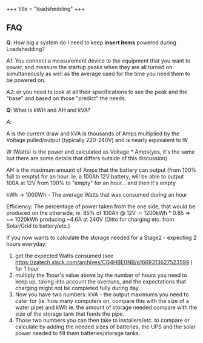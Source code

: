 +++
title = "loadshedding"
+++

## FAQ

**Q**: How big a system do I need to keep **insert items** powered during Loadshedding?

*A1*: You connect a measurement device to the equipment that you want to power, and measure the startup peaks when they are all turned on simultaneously as well as the average used for the time you need them to be powered on.

*A2*: or you need to look at all their specifications to see the peak and the "base" and based on those "predict" the needs.

**Q**: What is kWH and AH and kVA?

*A*:

A is the current draw and kVA is thousands of Amps multiplied by the Voltage pulled/output (typically 220-240V) and is nearly equivalent to W

W (Watts) is the power and calculated as Voltage * Amps(yes, it's the same but there are some details that differs outside of this discussion)

AH is the maximum amount of Amps that the battery can output (from 100% full to empty) for an hour. Ie. a 100Ah 12V battery, will be able to output 100A at 12V from 100% to "empty" for an hour... and then it's empty

kWh -> 1000Wh - The average Watts that was consumed during an hour

Efficiency: The percentage of power taken from the one side, that would be produced on the otherside, ie. 85% of 100Ah @ 12V := 1200kWh * 0.85 => ~= 1020kWh producing ~4.6A at 240V (Ditto for charging etc. from Solar/Grid to battery/etc.)

If you now wants to calculate the storage needed for a Stage2 - expecting 2 hours everyday:

1. get the expected Watts consumed (see https://zatech.slack.com/archives/CG4HBE0NB/p1669313627523599 ) for 1 hour
2. multiply the 1hour's value above by the number of hours you need to keep up, taking into account the overruns, and the expectations that charging might not be completed fully during  day.
3. Now you have two numbers: kVA - the output maximums you need to cater for (ie. how many computers on, compare this with the size of a water pipe) and  kWh  ie. the amount of storage needed compare with the size of the storage tank that feeds the pipe.
4. Those two numbers you can then take to installers/etc. to compare or calculate by adding the needed sizes of batteries, the UPS and the solar power needed to fill them batteries/storage tanks.